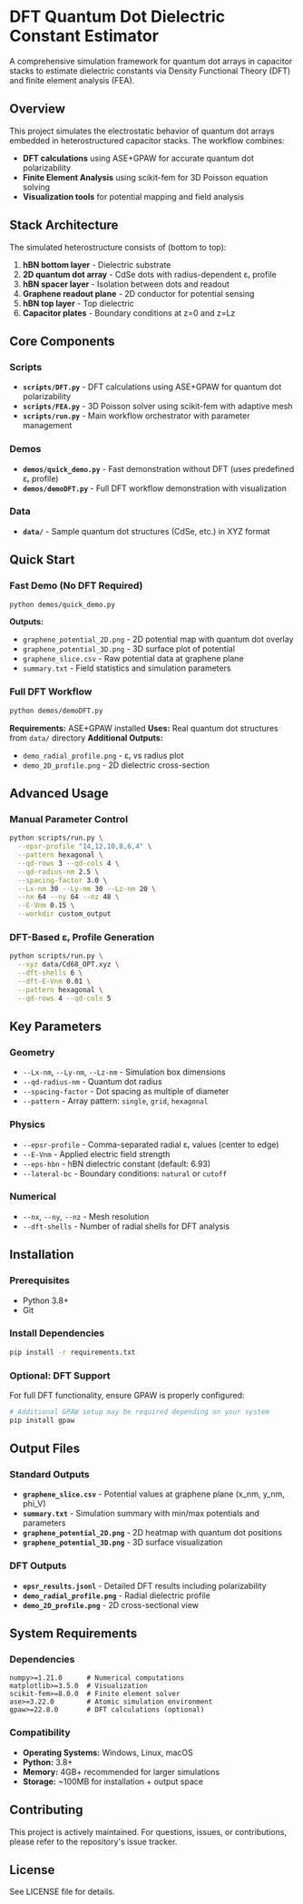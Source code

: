 # DFT Quantum Dot Dielectric Constant Estimator

A comprehensive simulation framework for quantum dot arrays in capacitor stacks to estimate dielectric constants via Density Functional Theory (DFT) and finite element analysis (FEA).

## Overview

This project simulates the electrostatic behavior of quantum dot arrays embedded in heterostructured capacitor stacks. The workflow combines:
- **DFT calculations** using ASE+GPAW for accurate quantum dot polarizability
- **Finite Element Analysis** using scikit-fem for 3D Poisson equation solving
- **Visualization tools** for potential mapping and field analysis

## Stack Architecture

The simulated heterostructure consists of (bottom to top):
1. **hBN bottom layer** - Dielectric substrate
2. **2D quantum dot array** - CdSe dots with radius-dependent εᵣ profile
3. **hBN spacer layer** - Isolation between dots and readout
4. **Graphene readout plane** - 2D conductor for potential sensing
5. **hBN top layer** - Top dielectric
6. **Capacitor plates** - Boundary conditions at z=0 and z=Lz

## Core Components

### Scripts
- **`scripts/DFT.py`** - DFT calculations using ASE+GPAW for quantum dot polarizability
- **`scripts/FEA.py`** - 3D Poisson solver using scikit-fem with adaptive mesh
- **`scripts/run.py`** - Main workflow orchestrator with parameter management

### Demos
- **`demos/quick_demo.py`** - Fast demonstration without DFT (uses predefined εᵣ profile)
- **`demos/demoDFT.py`** - Full DFT workflow demonstration with visualization

### Data
- **`data/`** - Sample quantum dot structures (CdSe, etc.) in XYZ format

## Quick Start

### Fast Demo (No DFT Required)
```bash
python demos/quick_demo.py
```
**Outputs:**
- `graphene_potential_2D.png` - 2D potential map with quantum dot overlay
- `graphene_potential_3D.png` - 3D surface plot of potential
- `graphene_slice.csv` - Raw potential data at graphene plane
- `summary.txt` - Field statistics and simulation parameters

### Full DFT Workflow
```bash
python demos/demoDFT.py
```
**Requirements:** ASE+GPAW installed
**Uses:** Real quantum dot structures from `data/` directory
**Additional Outputs:**
- `demo_radial_profile.png` - εᵣ vs radius plot
- `demo_2D_profile.png` - 2D dielectric cross-section

## Advanced Usage

### Manual Parameter Control
```bash
python scripts/run.py \
  --epsr-profile "14,12,10,8,6,4" \
  --pattern hexagonal \
  --qd-rows 3 --qd-cols 4 \
  --qd-radius-nm 2.5 \
  --spacing-factor 3.0 \
  --Lx-nm 30 --Ly-nm 30 --Lz-nm 20 \
  --nx 64 --ny 64 --nz 48 \
  --E-Vnm 0.15 \
  --workdir custom_output
```

### DFT-Based εᵣ Profile Generation
```bash
python scripts/run.py \
  --xyz data/Cd68_OPT.xyz \
  --dft-shells 6 \
  --dft-E-Vnm 0.01 \
  --pattern hexagonal \
  --qd-rows 4 --qd-cols 5
```

## Key Parameters

### Geometry
- `--Lx-nm`, `--Ly-nm`, `--Lz-nm` - Simulation box dimensions
- `--qd-radius-nm` - Quantum dot radius
- `--spacing-factor` - Dot spacing as multiple of diameter
- `--pattern` - Array pattern: `single`, `grid`, `hexagonal`

### Physics
- `--epsr-profile` - Comma-separated radial εᵣ values (center to edge)
- `--E-Vnm` - Applied electric field strength
- `--eps-hbn` - hBN dielectric constant (default: 6.93)
- `--lateral-bc` - Boundary conditions: `natural` or `cutoff`

### Numerical
- `--nx`, `--ny`, `--nz` - Mesh resolution
- `--dft-shells` - Number of radial shells for DFT analysis

## Installation

### Prerequisites
- Python 3.8+
- Git

### Install Dependencies
```bash
pip install -r requirements.txt
```

### Optional: DFT Support
For full DFT functionality, ensure GPAW is properly configured:
```bash
# Additional GPAW setup may be required depending on your system
pip install gpaw
```

## Output Files

### Standard Outputs
- **`graphene_slice.csv`** - Potential values at graphene plane (x_nm, y_nm, phi_V)
- **`summary.txt`** - Simulation summary with min/max potentials and parameters
- **`graphene_potential_2D.png`** - 2D heatmap with quantum dot positions
- **`graphene_potential_3D.png`** - 3D surface visualization

### DFT Outputs
- **`epsr_results.jsonl`** - Detailed DFT results including polarizability
- **`demo_radial_profile.png`** - Radial dielectric profile
- **`demo_2D_profile.png`** - 2D cross-sectional view

## System Requirements

### Dependencies
```
numpy>=1.21.0      # Numerical computations
matplotlib>=3.5.0  # Visualization
scikit-fem>=8.0.0  # Finite element solver
ase>=3.22.0        # Atomic simulation environment
gpaw>=22.8.0       # DFT calculations (optional)
```

### Compatibility
- **Operating Systems:** Windows, Linux, macOS
- **Python:** 3.8+
- **Memory:** 4GB+ recommended for larger simulations
- **Storage:** ~100MB for installation + output space

## Contributing

This project is actively maintained. For questions, issues, or contributions, please refer to the repository's issue tracker.

## License

See LICENSE file for details.
